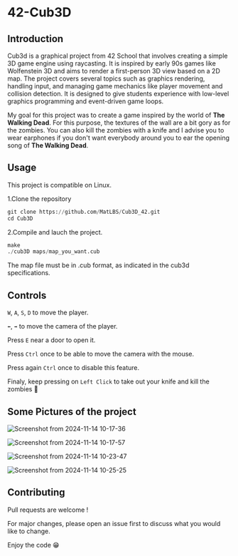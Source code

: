 # 42-Cub3D

## Introduction
Cub3d is a graphical project from 42 School that involves creating a simple 3D game engine using raycasting. It is inspired by early 90s games like Wolfenstein 3D and aims to render a first-person 3D view based on a 2D map. The project covers several topics such as graphics rendering, handling input, and managing game mechanics like player movement and collision detection. It is designed to give students experience with low-level graphics programming and event-driven game loops.

My goal for this project was to create a game inspired by the world of **The Walking Dead**. For this purpose, the textures of the wall are a bit gory as for the zombies. You can also kill the zombies with a knife and I advise you to wear earphones if you don't want everybody around you to ear the opening song of **The Walking Dead**.

## Usage
This project is compatible on Linux.


1.Clone the repository
```python
git clone https://github.com/MatLBS/Cub3D_42.git
cd Cub3D
```
2.Compile and lauch the project.
```python
make
./cub3D maps/map_you_want.cub
```
The map file must be in .cub format, as indicated in the cub3d specifications.

## Controls
```W```, ```A```, ```S```, ```D``` to move the player.

```⬅️```, ```➡️``` to move the camera of the player.

Press ```E``` near a door to open it.

Press ```Ctrl``` once to be able to move the camera with the mouse.

Press again ```Ctrl``` once to disable this feature.

Finaly, keep pressing on ```Left Click``` to take out your knife and kill the zombies 🧟

## Some Pictures of the project

![Screenshot from 2024-11-14 10-17-36](https://github.com/user-attachments/assets/47939418-6bc5-4731-bd99-6c65d6a8f841)

![Screenshot from 2024-11-14 10-17-57](https://github.com/user-attachments/assets/5b42fbf5-1c10-4e19-90fb-b2e4f821ef58)

![Screenshot from 2024-11-14 10-23-47](https://github.com/user-attachments/assets/69d3e8ac-bf93-4a9a-96ec-15c56f4706c0)

![Screenshot from 2024-11-14 10-25-25](https://github.com/user-attachments/assets/1289c926-3c98-4f01-95a9-e260636ec5c3)

## Contributing

Pull requests are welcome !

For major changes, please open an issue first to discuss what you would like to change.

Enjoy the code 😁
